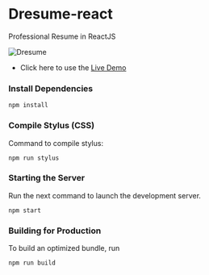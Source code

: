 # Dresume-react
Professional Resume in ReactJS


![Dresume]([https://raw.githubusercontent.com/gndx/DResume/master/screenshot.png])

*  Click here to use the [Live Demo](http://dev.gndx.co/dresume-react/)



### Install Dependencies
```
npm install
```

### Compile Stylus (CSS)
Command to compile stylus:
```
npm run stylus
```

### Starting the Server
Run the next command to launch the development server. 
```
npm start
```

### Building for Production
To build an optimized bundle, run
```
npm run build
```
